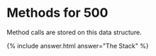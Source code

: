 # Methods for 500

Method calls are stored on this data structure.

{% include answer.html answer="The Stack" %}
